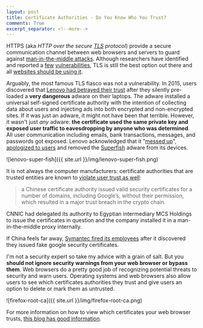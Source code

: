 ```yaml
---
layout: post
title: Certificate Authorities - Do You Know Who You Trust?
comments: True
excerpt_separator: <!--more-->
---
```


HTTPS (aka *HTTP over the secure [TLS](https://en.wikipedia.org/wiki/Transport_Layer_Security) protocol*) provide a secure communication channel between web browsers and servers to guard against [man-in-the-middle attacks](https://www.owasp.org/index.php/Man-in-the-middle_attack). Although researchers have identified and reported a [few](https://drownattack.com/) [vulnerabilities](http://heartbleed.com/), TLS is still the best option out there and all [websites should be using it](https://codeahoy.com/2017/01/18/if-your-site-isnt-using-https-you-are-doing-it-wrong/).

<!--more-->

Arguably, the most famous TLS fiasco was not a vulnerability. In 2015, users discovered that [Lenovo had betrayed their trust](https://www.cnet.com/news/superfish-torments-lenovo-owners-with-more-than-adware/) after they silently pre-loaded a **very dangerous** adware on their laptops. The adware installed a universal self-signed certificate authority with the intention of collecting data about users and injecting ads into both encrypted and non-encrypted sites. If it was just an adware, it might not have been that terrible. However, it wasn't just *any* adware: **the certificate used the same private key and exposed user traffic to eavesdropping by anyone who was determined**. All user communication including emails, bank transactions, messages, and passwords got exposed. Lenovo acknowledged that it "[messed up](http://www.pcworld.com/article/2886690/lenovo-cto-admits-company-messed-up-and-will-publish-superfish-removal-tool-on-friday.html)", [apologized to users](https://redmondmag.com/Blogs/The-Schwartz-Report/2015/02/Lenovo-CTO-Finally-Apologizes.aspx) and removed the [Superfish](https://en.wikipedia.org/wiki/Superfish) adware from its devices.

![lenovo-super-fish]({{ site.url }}/img/lenovo-super-fish.png)


It is not always the computer manufacturers: certificate authorities that are trusted entities are known to [violate user trust as well](https://thenextweb.com/insider/2015/04/02/google-to-drop-chinas-cnnic-root-certificate-authority-after-trust-breach/):

> a Chinese certificate authority issued valid security certificates for a number of domains, including Google’s, without their permission, which resulted in a major trust breach in the crypto chain.
>
CNNIC had delegated its authority to Egyptian intermediary MCS Holdings to issue the certificates in question and the company installed it in a man-in-the-middle proxy internally.

If China feels far away, [Symantec fired its employees](http://www.itpro.co.uk/security/25315/symantec-employees-fired-over-fake-security-certificates) after it discovered they issued fake google security certificates.

I'm not a security expert so take my advice with a grain of salt. But you **should not ignore security warnings from your web browser or bypass them**. Web browsers do a pretty good job of recognizing potential threats to security and warn users. Operating systems and web browsers also allow users to see which certificates authorities they trust and give users an option to delete or mark them as untrusted.

![firefox-root-ca]({{ site.url }}/img/firefox-root-ca.png)

For more information on how to view which certificates your web browser trusts, [this blog has good information](https://certsimple.com/blog/control-the-ssl-cas-your-browser-trusts).

